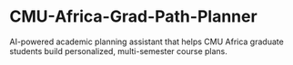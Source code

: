 # CMU-Africa-Grad-Path-Planner
AI-powered academic planning assistant that helps CMU Africa graduate students build personalized, multi-semester course plans.

